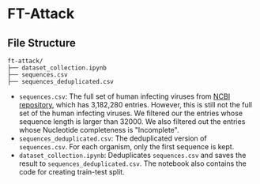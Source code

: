 # FT-Attack

## File Structure

```
ft-attack/
├── dataset_collection.ipynb
├── sequences.csv
├── sequences_deduplicated.csv
```


- `sequences.csv`: The full set of human infecting viruses from [NCBI repository](https://www.ncbi.nlm.nih.gov/labs/virus/vssi/#/virus?HostLineage_ss=Homo%20sapiens%20(human),%20taxid:9606&SeqType_s=Nucleotide&Completeness_s=complete&SLen_i=1%20TO%2032000), which has 3,182,280 entries. However, this is still not the full set of the human infecting viruses. We filtered our the entries whose sequence length is larger than 32000. We also filtered out the entries whose Nucleotide completeness is "Incomplete".
- `sequences_deduplicated.csv`: The deduplicated version of `sequences.csv`. For each organism, only the first sequence is kept.
- `dataset_collection.ipynb`: Deduplicates  `sequences.csv` and saves the result to `sequences_deduplicated.csv`. The notebook also contains the code for creating train-test split.
